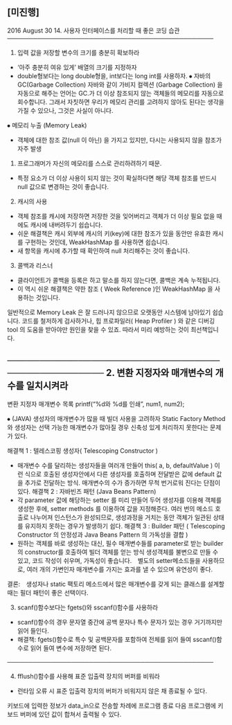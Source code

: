 ## [미진행] 
2016 August 30 
14. 사용자 인터페이스를 처리할 때 좋은 코딩 습관
────────────────────────────────────────────────

1. 입력 값을 저장할 변수의 크기를 충분히 확보하라
- ‘아주 충분히 여유 있게’ 배열의 크기를 지정하자
- double형보다는 long double형을, int보다는 long int를 사용하자.
⦁ 자바의 GC(Garbage Collection)
 자바와 같이 가비지 컬렉션 (Garbage Collection) 을 자동으로 해주는 언어는 GC.가 더 이상 참조되지 않는 객체들의 메모리를 자동으로 회수합니다. 그래서 자칫하면 우리가 메모리 관리를 고려하지 않아도 된다는 생각을 가질 수 있으나, 그것은 사실이 아니다.

⦁ 메모리 누출 (Memory Leak)
- 객체에 대한 참조 값(null 이 아닌) 을 가지고 있지만, 다시는 사용되지 않을 참조가 자주 발생

1. 프로그래머가 자신의 메모리를 스스로 관리하려하기 때문.
- 특정 요소가 더 이상 사용이 되지 않는 것이 확실하다면 해당 객체 참조를 반드시 null 값으로 변경하는 것이 좋습니다.
2. 캐시의 사용
- 객체 참조를 캐시에 저장하면 저장한 것을 잊어버리고 객체가 더 이상 필요 없을 때에도 캐시에 내버려두기 쉽습니다.
- 쉬운 해결책은 캐시 외부에 캐시의 키(key)에 대한 참조가 있을 동안만 유효한 캐시를 구현하는 것인데, WeakHashMap 를 사용하면 쉽습니다.
- 새 항목을 캐시에 추가할 때 확인하여 null 처리해주는 것이 좋습니다.
3. 콜백과 리스너
- 클라이언트가 콜백을 등록은 하고 말소를 하지 않는다면, 콜백은 계속 누적됩니다.
- 이 역시 쉬운 해결책은 약한 참조 ( Week Reference )인 WeakHashMap 을 사용하는 것입니다.

일반적으로 Memory Leak 은 잘 드러나지 않으므로 오랫동안 시스템에 남아있기 쉽습니다.  코드를 철저하게 검사하거나, 힙 프로파일러( Heap Profiler ) 와 같은 디버깅 tool 의 도움을 받아야만 원인을 찾을 수 있죠. 따라서 미리 예방하는 것이 최선책입니다.

────────────────────────────────────────────────
2. 변환 지정자와 매개변수의 개수를 일치시켜라
- 
변환 지정자
매개변수 목록
printf(“%d와 %d를 인쇄”, num1, num2);



⦁ (JAVA) 생성자의 매개변수가 많을 때 빌더 사용을 고려하자
 Static Factory Method 와 생성자는 선택 가능한 매개변수가 많아질 경우 신축성 있게 처리하지 못한다는 문제가 있다.

해결책 1 : 텔레스코핑 생성자( Telescoping Constructor )
- 매개변수 수를 달리하는 생성자들을 여러개 만들어 this( a, b, defaultValue ) 이런 식으로 호출된 생성자안에서 다른 생성자를 호출하며 전달받은 값에 default 값을 추가로 전달하는 방식. 매개변수의 수가 증가하면 무척 번거로워 진다는 단점이 있다.
해결책 2 : 자바빈즈 패턴 (Java Beans Pattern)
- 각 parameter 값에 해당하는 setter 를 미리 만들어 두어 생성자를 이용해 객체를 생성한 후에, setter methods 를 이용하여 값을 지정해준다. 여러 번의 메소드 호출로 나누어져 인스턴스가 완성되므로, 생성과정을 거치는 동안 객체가 일관된 상태를 유지하지 못하는 경우가 발생하기 쉽다.
해결책 3 : Builder 패턴 ( Telescoping Constructor 의 안정성과 Java Beans Pattern 의 가독성을 결합 )
- 원하는 객체를 바로 생성하는 대신, 필수 매개변수들를 parameter로 받는 builder의 constructor를 호출하여 빌더 객체를 얻는 방식  생성객체를 불변으로 만들 수 있고, 코드 작성이 쉬우며, 가독성이 좋습니다.　별도의 setter메소드들을 사용하므로,  여러 개의 가변인자 매개변수를 가지는 효과를 낼 수 있으며 유연성이 좋다.

결론:　생성자나 static 팩토리 메소드에서 많은 매개변수를 갖게 되는 클래스를 설계할 때는 필더 패턴이 좋은 선택이다.



3. scanf()함수보다는 fgets()와 sscanf()함수를 사용하라
- scanf()함수의 경우 문자열 중간에 공백 문자나 특수 문자가 있는 경우  거기까지만 읽어 들인다.
- 해결책: fgets()함수로 특수 및 공백문자를 포함하여 전체를 읽어 들여 sscanf()함수로 읽어 들여 변수에 저장하면 된다.

────────────────────────────────────────────────

4. fflush()함수를 사용해 표준 입출력 장치의 버퍼를 비워라
- 런타임 오류 시 표준 입출력 장치의 버퍼가 비워지지 않은 채 종료될 수 있다.

키보드에 입력한 정보가 data_in으로 전송할 차례에 프로그램 종료
다음 프로그램에 키보드 버퍼에 있던 값이 합쳐서 출력될 수 있다.
  

